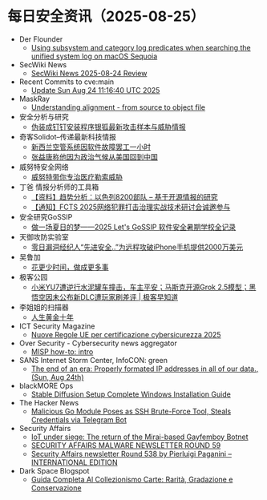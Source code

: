 # 每日安全资讯（2025-08-25）

- Der Flounder
  - [Using subsystem and category log predicates when searching the unified system log on macOS Sequoia](https://derflounder.wordpress.com/2025/08/24/using-subsystem-and-category-log-predicates-when-searching-the-unified-system-log-on-macos-sequoia/)
- SecWiki News
  - [SecWiki News 2025-08-24 Review](http://www.sec-wiki.com/?2025-08-24)
- Recent Commits to cve:main
  - [Update Sun Aug 24 11:16:40 UTC 2025](https://github.com/trickest/cve/commit/db9c6429919020955c5a14f80f1b70a71d3fd7ac)
- MaskRay
  - [Understanding alignment - from source to object file](https://maskray.me/blog/2025-08-24-understanding-alignment-from-source-to-object-file)
- 安全分析与研究
  - [伪装成钉钉安装程序银狐最新攻击样本与威胁情报](https://mp.weixin.qq.com/s?__biz=MzA4ODEyODA3MQ==&mid=2247493272&idx=1&sn=a52dd335efb3b54726cfa0958fce2622)
- 奇客Solidot–传递最新科技情报
  - [新西兰空管系统因软件故障罢工一小时](https://www.solidot.org/story?sid=82133)
  - [张益唐称他因为政治气候从美国回到中国](https://www.solidot.org/story?sid=82132)
- 威努特安全网络
  - [威努特带你专治医疗勒索威胁](https://mp.weixin.qq.com/s?__biz=MzAwNTgyODU3NQ==&mid=2651135126&idx=1&sn=ebc4163bd3a9bd5357a37284dc2cd710)
- 丁爸 情报分析师的工具箱
  - [【资料】趋势分析：以色列8200部队 – 基于开源情报的研究](https://mp.weixin.qq.com/s?__biz=MzI2MTE0NTE3Mw==&mid=2651151689&idx=1&sn=504ad75efd59144b63c47c3ca38031e1)
  - [【通知】FCTS 2025网络犯罪打击治理实战技术研讨会诚邀参与](https://mp.weixin.qq.com/s?__biz=MzI2MTE0NTE3Mw==&mid=2651151689&idx=2&sn=a27296bf9bca9cf536bdd2b44ddb2cfc)
- 安全研究GoSSIP
  - [做一场夏日的梦——2025 Let's GoSSIP 软件安全暑期学校全记录](https://mp.weixin.qq.com/s?__biz=Mzg5ODUxMzg0Ng==&mid=2247500602&idx=1&sn=18413f6b1baa72df715463a6565921a5)
- 天御攻防实验室
  - [零日漏洞经纪人“先进安全..”为远程攻破iPhone手机提供2000万美元](https://mp.weixin.qq.com/s?__biz=MzU0MzgyMzM2Nw==&mid=2247486506&idx=1&sn=30ddc2dca3f566977b3828c62fbfdc33)
- 吴鲁加
  - [花更少时间，做成更多事](https://mp.weixin.qq.com/s?__biz=Mzg5NDY4ODM1MA==&mid=2247485696&idx=1&sn=d52db26bc191547935fc8cb0fcbd91f8)
- 极客公园
  - [小米YU7遭逆行水泥罐车撞击，车主平安；马斯克开源Grok 2.5模型；黑悟空因未公布新DLC遭玩家刷差评 | 极客早知道](https://mp.weixin.qq.com/s?__biz=MTMwNDMwODQ0MQ==&mid=2653085391&idx=1&sn=fed8702cbd1d6baa5472490a3c518f42)
- 李姐姐的扫描器
  - [人生黄金十年](https://mp.weixin.qq.com/s?__biz=MzkyNjM0MjQ2Mw==&mid=2247483824&idx=1&sn=c34c6f626c89baf7963cb5c431a45133)
- ICT Security Magazine
  - [Nuove Regole UE per certificazione cybersicurezza 2025](https://www.ictsecuritymagazine.com/notizie/certificazione-cybersicurezza/)
- Over Security - Cybersecurity news aggregator
  - [MISP how-to: intro](https://roccosicilia.com/2025/08/25/misp-how-to-intro/)
- SANS Internet Storm Center, InfoCON: green
  - [The end of an era: Properly formated IP addresses in all of our data., (Sun, Aug 24th)](https://isc.sans.edu/diary/rss/32228)
- blackMORE Ops
  - [Stable Diffusion Setup Complete Windows Installation Guide](https://www.blackmoreops.com/stable-diffusion-setup-windows-installation-guide/)
- The Hacker News
  - [Malicious Go Module Poses as SSH Brute-Force Tool, Steals Credentials via Telegram Bot](https://thehackernews.com/2025/08/malicious-go-module-poses-as-ssh-brute.html)
- Security Affairs
  - [IoT under siege: The return of the Mirai-based Gayfemboy Botnet](https://securityaffairs.com/181480/cyber-crime/iot-under-siege-the-return-of-the-mirai-based-gayfemboy-botnet.html)
  - [SECURITY AFFAIRS MALWARE NEWSLETTER ROUND 59](https://securityaffairs.com/181469/malware/security-affairs-malware-newsletter-round-59.html)
  - [Security Affairs newsletter Round 538 by Pierluigi Paganini – INTERNATIONAL EDITION](https://securityaffairs.com/181465/breaking-news/security-affairs-newsletter-round-538-by-pierluigi-paganini-international-edition.html)
- Dark Space Blogspot
  - [Guida Completa Al Collezionismo Carte: Rarità, Gradazione e Conservazione](http://darkwhite666.blogspot.com/2025/08/guida-completa-al-collezionismo-carte.html)
